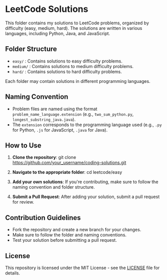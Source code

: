 # LeetCode Solutions

This folder contains my solutions to LeetCode problems, organized by difficulty (easy, medium, hard). The solutions are written in various languages, including Python, Java, and JavaScript.

## Folder Structure

- `easy/` : Contains solutions to easy difficulty problems.
- `medium/` : Contains solutions to medium difficulty problems.
- `hard/` : Contains solutions to hard difficulty problems.

Each folder may contain solutions in different programming languages.

## Naming Convention

- Problem files are named using the format `problem_name_language.extension` (e.g., `two_sum_python.py`, `longest_substring_java.java`).
- The `extension` corresponds to the programming language used (e.g., `.py` for Python, `.js` for JavaScript, `.java` for Java).

## How to Use

1. **Clone the repository**:
git clone https://github.com/your_username/coding-solutions.git

2. **Navigate to the appropriate folder**:
cd leetcode/easy

3. **Add your own solutions**: If you're contributing, make sure to follow the naming convention and folder structure.

4. **Submit a Pull Request**: After adding your solution, submit a pull request for review.

## Contribution Guidelines

- Fork the repository and create a new branch for your changes.
- Make sure to follow the folder and naming conventions.
- Test your solution before submitting a pull request.

## License

This repository is licensed under the MIT License - see the [LICENSE](LICENSE) file for details.
